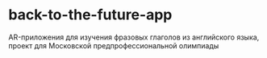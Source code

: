 # back-to-the-future-app
AR-приложения для изучения фразовых глаголов из английского языка, проект для Московской предпрофессиональной олимпиады
